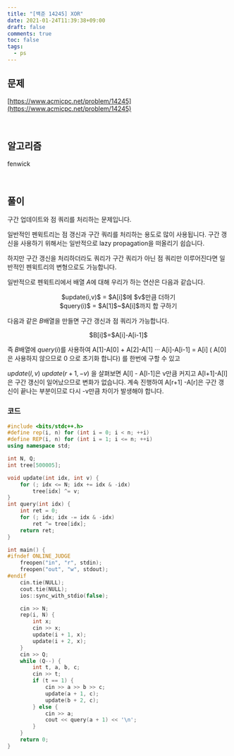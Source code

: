 ```yaml
---
title: "[백준 14245] XOR"
date: 2021-01-24T11:39:38+09:00
draft: false
comments: true
toc: false
tags:
  - ps
---
```


## 문제

[https://www.acmicpc.net/problem/14245](https://www.acmicpc.net/problem/14245)

<br>

## 알고리즘

fenwick

<br>

## 풀이

구간 업데이트와 점 쿼리를 처리하는 문제입니다.

일반적인 펜윅트리는 점 갱신과 구간 쿼리를 처리하는 용도로 많이 사용됩니다. 구간 갱신을 사용하기 위해서는 일반적으로 lazy propagation을 떠올리기 쉽습니다.

하지만 구간 갱신을 처리하더라도 쿼리가 구간 쿼리가 아닌 점 쿼리만 이루어진다면 일반적인 펜윅트리의 변형으로도 가능합니다.

일반적으로 펜윅트리에서 배열 $A$에 대해 우리가 하는 연산은 다음과 같습니다.

<p align=center>
	$update(i,v)$ = $A[i]$에 $v$만큼 더하기 <br>
	$query(i)$ = $A[1]$~$A[i]$까지 합 구하기
</p>

다음과 같은 $B$배열을 만들면 구간 갱신과 점 쿼리가 가능합니다.

<p align=center>
	$B[i]$=$A[i]-A[i-1]$
</p>

즉 $B$배열에 $query(i)$를 사용하여 A[1]-A[0] + A[2]-A[1] ··· A[i]-A[i-1] = A[i] ( A[0]은 사용하지 않으므로 0 으로 초기화 합니다) 를 한번에 구할 수 있고

$update(l,v)$ $update(r+1,-v)$ 을 살펴보면 A[l] - A[l-1]은 v만큼 커지고 A[l+1]-A[l]은 구간 갱신이 일어났으므로 변화가 없습니다. 계속 진행하여 A[r+1] -A[r]은 구간 갱신이 끝나는 부분이므로 다시 -v만큼 차이가 발생해야 합니다.

### 코드

```c++
#include <bits/stdc++.h>
#define rep(i, n) for (int i = 0; i < n; ++i)
#define REP(i, n) for (int i = 1; i <= n; ++i)
using namespace std;

int N, Q;
int tree[500005];

void update(int idx, int v) {
    for (; idx <= N; idx += idx & -idx)
        tree[idx] ^= v;
}
int query(int idx) {
    int ret = 0;
    for (; idx; idx -= idx & -idx)
        ret ^= tree[idx];
    return ret;
}

int main() {
#ifndef ONLINE_JUDGE
    freopen("in", "r", stdin);
    freopen("out", "w", stdout);
#endif
    cin.tie(NULL);
    cout.tie(NULL);
    ios::sync_with_stdio(false);

    cin >> N;
    rep(i, N) {
        int x;
        cin >> x;
        update(i + 1, x);
        update(i + 2, x);
    }
    cin >> Q;
    while (Q--) {
        int t, a, b, c;
        cin >> t;
        if (t == 1) {
            cin >> a >> b >> c;
            update(a + 1, c);
            update(b + 2, c);
        } else {
            cin >> a;
            cout << query(a + 1) << '\n';
        }
    }
    return 0;
}
```

